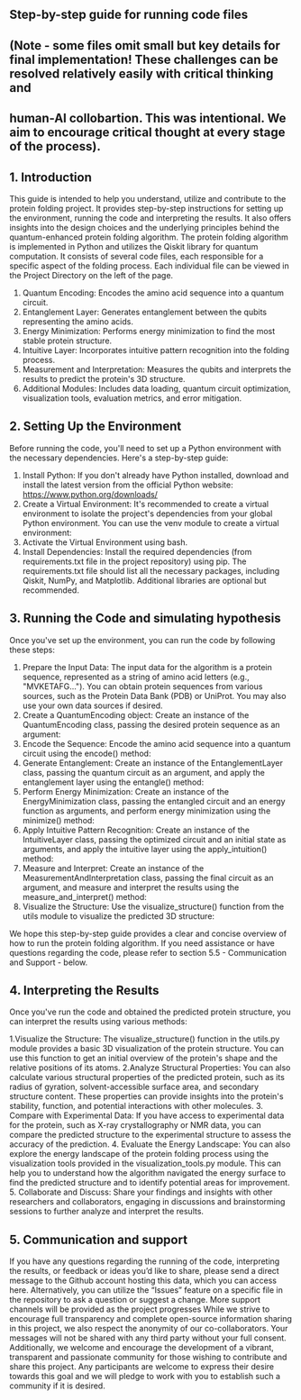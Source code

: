 ## Step-by-step guide for running code files
## (Note - some files omit small but key details for final implementation! These challenges can be resolved relatively easily with critical thinking and 
## human-AI collobartion. This was intentional. We aim to encourage critical thought at every stage of the process). ## 

## 1. Introduction ##

This guide is intended to help you understand, utilize and contribute to the protein folding project. 
It provides step-by-step instructions for setting up the environment, running the code and interpreting the results.
It also offers insights into the design choices and the underlying principles behind the quantum-enhanced protein folding algorithm.
The protein folding algorithm is implemented in Python and utilizes the Qiskit library for quantum computation. 
It consists of several code files, each responsible for a specific aspect of the folding process. 
Each individual file can be viewed in the Project Directory on the left of the page.

  1. Quantum Encoding: Encodes the amino acid sequence into a quantum circuit.
  2. Entanglement Layer: Generates entanglement between the qubits representing the amino acids.
  3. Energy Minimization: Performs energy minimization to find the most stable protein structure.
  4. Intuitive Layer: Incorporates intuitive pattern recognition into the folding process.
  5. Measurement and Interpretation: Measures the qubits and interprets the results to predict the protein's 3D structure.
  6. Additional Modules: Includes data loading, quantum circuit optimization, visualization tools, evaluation metrics, and error mitigation.

## 2. Setting Up the Environment ##

Before running the code, you'll need to set up a Python environment with the necessary dependencies. Here's a step-by-step guide:
  1. Install Python: If you don't already have Python installed, download and install the latest version from the official Python website: https://www.python.org/downloads/  
  2. Create a Virtual Environment: It's recommended to create a virtual environment to isolate the project's dependencies from your global Python environment. You can use the venv module to create a virtual environment:
  3. Activate the Virtual Environment using bash.
  4. Install Dependencies: Install the required dependencies (from requirements.txt file in the project repository) using pip.
  The requirements.txt file should list all the necessary packages, including Qiskit, NumPy, and Matplotlib. Additional libraries are optional but recommended.
  
## 3. Running the Code and simulating hypothesis ##


Once you've set up the environment, you can run the code by following these steps:
  
  1. Prepare the Input Data: The input data for the algorithm is a protein sequence, represented as a string of amino acid letters (e.g., "MVKETAFG..."). You can obtain protein sequences from various sources, such as the Protein Data Bank (PDB) or UniProt. You may also use your own data sources if desired.
  2. Create a QuantumEncoding object: Create an instance of the QuantumEncoding class, passing the desired protein sequence as an argument:
  3. Encode the Sequence: Encode the amino acid sequence into a quantum circuit using the encode() method:
  4. Generate Entanglement: Create an instance of the EntanglementLayer class, passing the quantum circuit as an argument, and apply the entanglement layer using the entangle() method:
  5. Perform Energy Minimization: Create an instance of the EnergyMinimization class, passing the entangled circuit and an energy function as arguments, and perform energy minimization using the minimize() method:
  6. Apply Intuitive Pattern Recognition: Create an instance of the IntuitiveLayer class, passing the optimized circuit and an initial state as arguments, and apply the intuitive layer using the apply_intuition() method:
  7. Measure and Interpret: Create an instance of the MeasurementAndInterpretation class, passing the final circuit as an argument, and measure and interpret the results using the measure_and_interpret() method:
  8. Visualize the Structure: Use the visualize_structure() function from the utils module to visualize the predicted 3D structure:


We hope this step-by-step guide provides a clear and concise overview of how to run the protein folding algorithm. If you need assistance or have questions regarding the code, please refer to section 5.5 - Communication and Support - below.

## 4. Interpreting the Results ##

Once you've run the code and obtained the predicted protein structure, you can interpret the results using various methods:

  1.Visualize the Structure: The visualize_structure() function in the utils.py module provides a basic 3D visualization of the protein structure. You can use this function to get an initial overview of the protein's shape and the relative positions of its atoms.
  2.Analyze Structural Properties: You can also calculate various structural properties of the predicted protein, such as its radius of gyration, solvent-accessible surface area, and secondary structure content. These properties can provide insights into the protein's stability, function, and potential interactions with other molecules.
  3. Compare with Experimental Data: If you have access to experimental data for the protein, such as X-ray crystallography or NMR data, you can compare the predicted structure to the experimental structure to assess the accuracy of the prediction.
  4. Evaluate the Energy Landscape: You can also explore the energy landscape of the protein folding process using the visualization tools provided in the visualization_tools.py module. This can help you to understand how the algorithm navigated the energy surface to find the predicted structure and to identify potential areas for improvement.
  5. Collaborate and Discuss: Share your findings and insights with other researchers and collaborators, engaging in discussions and brainstorming sessions to further analyze and interpret the results.



## 5. Communication and support ##
If you have any questions regarding the running of the code, interpreting the results, or feedback or ideas you’d like to share, please send a direct message to the Github account hosting this data, which you can access here. Alternatively, you can utilize the “Issues” feature on a specific file in the repository to ask a question or suggest a change. More support channels will be provided as the project progresses
While we strive to encourage full transparency and complete open-source information sharing in this project, we also respect the anonymity of our co-collaborators. Your messages will not be shared with any third party without your full consent.
Additionally, we welcome and encourage the development of a vibrant, transparent and passionate community for those wishing to contribute and share this project. Any participants are welcome to express their desire towards this goal and we will pledge to work with you to establish such a community if it is desired.
